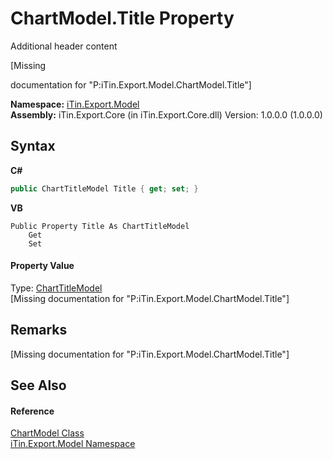 # ChartModel.Title Property 
Additional header content 

\[Missing <summary> documentation for "P:iTin.Export.Model.ChartModel.Title"\]

**Namespace:**&nbsp;<a href="ef57ffcc-e95e-b212-5a46-9aa6f5a3511f">iTin.Export.Model</a><br />**Assembly:**&nbsp;iTin.Export.Core (in iTin.Export.Core.dll) Version: 1.0.0.0 (1.0.0.0)

## Syntax

**C#**<br />
``` C#
public ChartTitleModel Title { get; set; }
```

**VB**<br />
``` VB
Public Property Title As ChartTitleModel
	Get
	Set
```


#### Property Value
Type: <a href="e08fbd48-7726-2f2e-6ca6-dfbd11026fe5">ChartTitleModel</a><br />\[Missing <value> documentation for "P:iTin.Export.Model.ChartModel.Title"\]

## Remarks
\[Missing <remarks> documentation for "P:iTin.Export.Model.ChartModel.Title"\]

## See Also


#### Reference
<a href="a8ddbbae-39bf-79b5-58c6-02bf57059871">ChartModel Class</a><br /><a href="ef57ffcc-e95e-b212-5a46-9aa6f5a3511f">iTin.Export.Model Namespace</a><br />